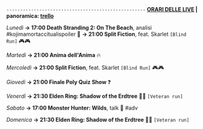 <code>---------------------------------------------------</code>
<b><u>ORARI DELLE LIVE</u> | panoramica: <a href="https://trello.com/b/iKwdSGf3/sabaku">trello</a></b>

<i>Lunedì</i>
<b>→ 17:00 Death Stranding 2: On The Beach</b>, analisi #kojimamortaccitualispoiler 👣
<b>→ 21:00 Split Fiction</b>, feat. Skarlet <code>[Blind Run]</code> 🎮🎮

<i>Martedì</i>
<b>→ 21:00 Anima dell'Anima</b> 🔥

<i>Mercoledì</i>
<b>→ 21:00 Split Fiction</b>, feat. Skarlet <code>[Blind Run]</code> 🎮🎮

<i>Giovedì</i>
<b>→ 21:00 Finale Poly Quiz Show </b> ❓

<i>Venerdì</i>
<b>→ 21:30 Elden Ring: Shadow of the Erdtree</b> 🌲🌑 <code>[Veteran run]</code>

<i>Sabato</i>
<b>→ 17:00 Monster Hunter: Wilds</b>, talk 🐗 #adv

<i>Domenica</i>
<b>→ 21:30 Elden Ring: Shadow of the Erdtree</b> 🌲🌑 <code>[Veteran run]</code>
